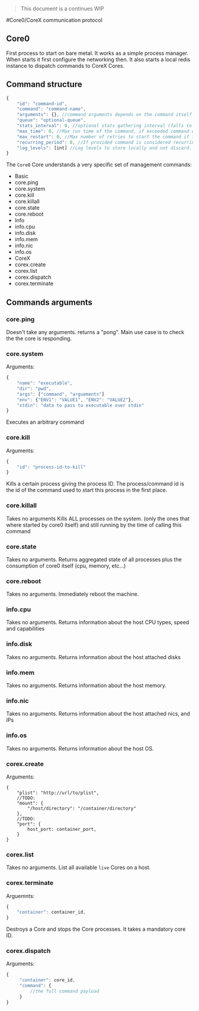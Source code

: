 > This document is a continues WIP

#Core0/CoreX communication protocol

## Core0
First process to start on bare metal. It works as a simple process manager.
When starts it first configure the networking then. It also starts a local redis instance to dispatch commands to CoreX Cores.

## Command structure

```javascript
{
	"id": "command-id",
	"command": "command-name",
	"arguments": {}, //command arguments depends on the command itself
	"queue": "optional-queue",
	"stats_interval": 0, //optional stats gathering interval (falls to default if not set)
	"max_time": 0, //Max run time of the command, if exceeded command will be killed
	"max_restart": 0, //Max number of retries to start the command if failed before giving up
	"recurring_period": 0, //If provided command is considered recurring
	"log_levels": [int] //Log levels to store locally and not discard.
}
```

The `Core0` Core understands a very specific set of management commands:

- Basic
 - core.ping
 - core.system
 - core.kill
 - core.killall
 - core.state
 - core.reboot
- Info
 - info.cpu
 - info.disk
 - info.mem
 - info.nic
 - info.os
- CoreX
 - corex.create
 - corex.list
 - corex.dispatch
 - corex.terminate

## Commands arguments
### core.ping
Doesn't take any arguments. returns a "pong". Main use case is to check the the core is responding.

### core.system
Arguments:
```javascript
{
	"name": "executable",
	"dir": "pwd",
	"args": ["command", "arguements"]
	"env": {"ENV1": "VALUE1", "ENV2": "VALUE2"},
	"stdin": "data to pass to executable over stdin"
}
```
Executes an arbitrary command

### core.kill
Arguments:
```javascript
{
    "id": "process-id-to-kill"
}
```
Kills a certain process giving the process ID. The process/command id is the id of the command used to start this process
in the first place.

### core.killall
Takes no arguments
Kills ALL processes on the system. (only the ones that where started by core0 itself) and still running by the time of calling this command

### core.state
Takes no arguments.
Returns aggregated state of all processes plus the consumption of core0 itself (cpu, memory, etc...)

### core.reboot
Takes no arguments.
Immediately reboot the machine.

### info.cpu
Takes no arguments.
Returns information about the host CPU types, speed and capabilities

### info.disk
Takes no arguments.
Returns information about the host attached disks

### info.mem
Takes no arguments.
Returns information about the host memory.

### info.nic
Takes no arguments.
Returns information about the host attached nics, and IPs

### info.os
Takes no arguments.
Returns information about the host OS.

### corex.create
Arguments:
```
{
    "plist": "http://url/to/plist",
    //TODO:
    "mount": {
        "/host/directory": "/container/directory"
    },
    //TODO:
    "port": {
        host_port: container_port,
    }
}
```

### corex.list
Takes no arguments.
List all available `live` Cores on a host.

### corex.terminate
Arguemnts:
```javascript
{
    "container": container_id,
}
```
Destroys a Core and stops the Core processes. It takes a mandatory core ID.

### corex.dispatch
Arguments:
```javascript
{
     "container": core_id,
     "command": {
         //the full command payload
     }
}
```

